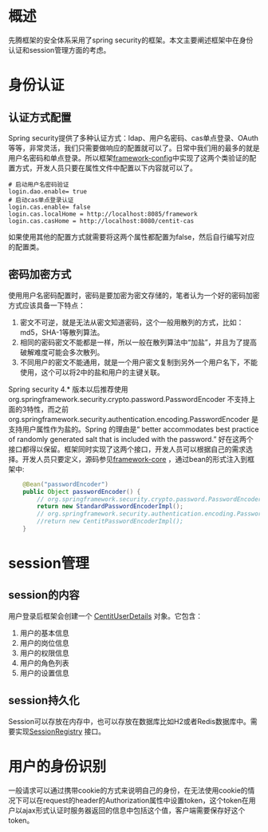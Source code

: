 [^]:title:江苏南大先腾业务框架（六）身份认证与session管理[附源码]

# 概述
先腾框架的安全体系采用了spring security的框架。本文主要阐述框架中在身份认证和session管理方面的考虑。

# 身份认证
## 认证方式配置
Spring security提供了多种认证方式：ldap、用户名密码、cas单点登录、OAuth等等，非常灵活，我们只需要做响应的配置就可以了。日常中我们用的最多的就是用户名密码和单点登录。所以框架[framework-config](https://github.com/ndxt/centit-framework/tree/master/framework-config)中实现了这两个类验证的配置方式，开发人员只要在属性文件中配置以下内容就可以了。

```shell
# 启动用户名密码验证
login.dao.enable= true
# 启动cas单点登录认证
login.cas.enable= false
login.cas.localHome = http://localhost:8085/framework
login.cas.casHome = http://localhost:8080/centit-cas
```
如果使用其他的配置方式就需要将这两个属性都配置为false，然后自行编写对应的配置类。

## 密码加密方式

使用用户名密码配置时，密码是要加密为密文存储的，笔者认为一个好的密码加密方式应该具备一下特点：
1. 密文不可逆，就是无法从密文知道密码，这个一般用散列的方式，比如：md5，SHA-1等散列算法。
2. 相同的密码密文不能都是一样，所以一般在散列算法中“加盐”，并且为了提高破解难度可能会多次散列。
3. 不同用户的密文不能通用，就是一个用户密文复制到另外一个用户名下，不能使用，这个可以将2中的盐和用户的主键关联。

Spring security 4.* 版本以后推荐使用 org.springframework.security.crypto.password.PasswordEncoder 不支持上面的3特性，而之前 org.springframework.security.authentication.encoding.PasswordEncoder 是支持用户属性作为盐的。Spring 的理由是“ better accommodates best practice of randomly generated salt that is included with the  password.” 好在这两个接口都得以保留。框架同时实现了这两个接口，开发人员可以根据自己的需求选择。开发人员只要定义，源码参见[framework-core](https://github.com/ndxt/centit-framework/tree/master/framework-core/src/main/java/com/centit/framework/security/model) ，通过bean的形式注入到框架中:
```java
 	@Bean("passwordEncoder")
    public Object passwordEncoder() {
    	// org.springframework.security.crypto.password.PasswordEncoder 
        return new StandardPasswordEncoderImpl();
        // org.springframework.security.authentication.encoding.PasswordEncoder 
        //return new CentitPasswordEncoderImpl();
    }
```
# session管理

## session的内容

用户登录后框架会创建一个 [CentitUserDetails](https://github.com/ndxt/centit-framework/blob/master/framework-core/src/main/java/com/centit/framework/security/model/CentitUserDetails.java) 对象。它包含：

1. 用户的基本信息
2. 用户的岗位信息
3. 用户的权限信息
4. 用户的角色列表
5. 用户的设置信息

## session持久化

Session可以存放在内存中，也可以存放在数据库比如H2或者Redis数据库中。需要实现[SessionRegistry](https://github.com/ndxt/centit-framework/blob/master/framework-core/src/main/java/com/centit/framework/security/model/MemorySessionRegistryImpl.java) 接口。

# 用户的身份识别

一般请求可以通过携带cookie的方式来说明自己的身份，在无法使用cookie的情况下可以在request的header的Authorization属性中设置token，这个token在用户以ajax形式认证时服务器返回的信息中包括这个值，客户端需要保存好这个token。
